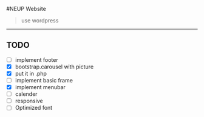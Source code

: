 #NEUP Website
> use wordpress

---  
## TODO  
* [ ] implement footer
* [X] bootstrap.carousel with picture   
* [X] put it in .php
* [ ] implement basic frame  
* [X] implement menubar
* [ ] calender
* [ ] responsive
* [ ] Optimized font